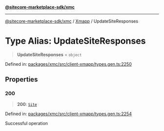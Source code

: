 [**@sitecore-marketplace-sdk/xmc**](../../../../README.md)

***

[@sitecore-marketplace-sdk/xmc](../../../../README.md) / [Xmapp](../README.md) / UpdateSiteResponses

# Type Alias: UpdateSiteResponses

> **UpdateSiteResponses** = `object`

Defined in: [packages/xmc/src/client-xmapp/types.gen.ts:2250](https://github.com/Sitecore/marketplace-sdk/blob/893df143248e67d8c66e942a96045542130259a0/packages/xmc/src/client-xmapp/types.gen.ts#L2250)

## Properties

### 200

> **200**: [`Site`](Site.md)

Defined in: [packages/xmc/src/client-xmapp/types.gen.ts:2254](https://github.com/Sitecore/marketplace-sdk/blob/893df143248e67d8c66e942a96045542130259a0/packages/xmc/src/client-xmapp/types.gen.ts#L2254)

Successful operation
